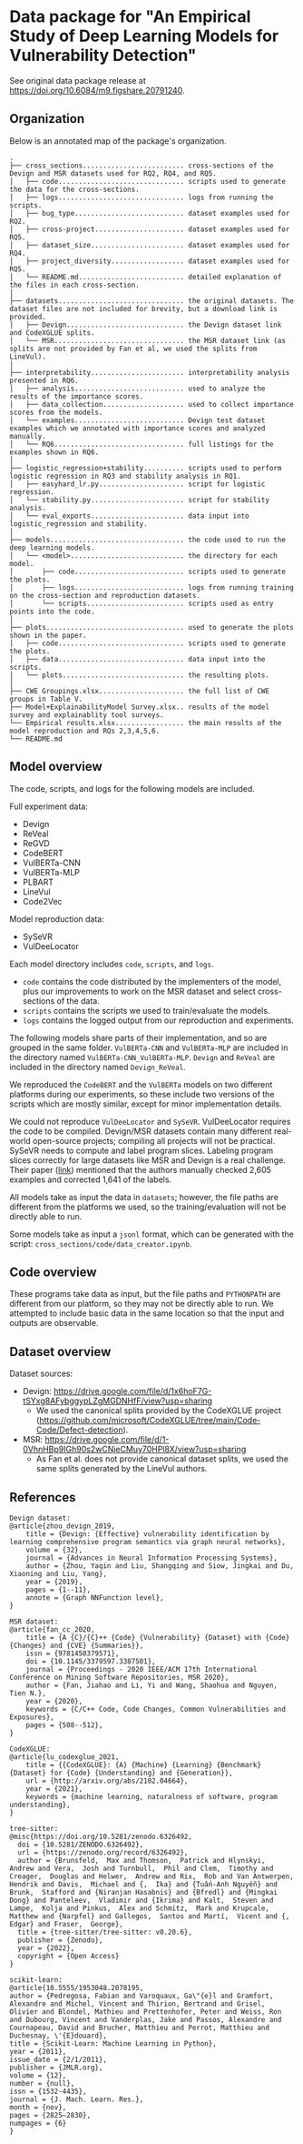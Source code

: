 # Data package for "An Empirical Study of Deep Learning Models for Vulnerability Detection"

See original data package release at https://doi.org/10.6084/m9.figshare.20791240.

## Organization

Below is an annotated map of the package's organization.

```
.
├── cross_sections......................... cross-sections of the Devign and MSR datasets used for RQ2, RQ4, and RQ5.
│   ├── code............................... scripts used to generate the data for the cross-sections.
│   ├── logs............................... logs from running the scripts.
│   ├── bug_type........................... dataset examples used for RQ2.
│   ├── cross-project...................... dataset examples used for RQ5.
│   ├── dataset_size....................... dataset examples used for RQ4.
│   ├── project_diversity.................. dataset examples used for RQ5.
│   └── README.md.......................... detailed explanation of the files in each cross-section.
│
├── datasets............................... the original datasets. The dataset files are not included for brevity, but a download link is provided.
│   ├── Devign............................. the Devign dataset link and CodeXGLUE splits.
│   └── MSR................................ the MSR dataset link (as splits are not provided by Fan et al, we used the splits from LineVul).
│   
├── interpretability....................... interpretability analysis presented in RQ6.
│   ├── analysis........................... used to analyze the results of the importance scores.
│   ├── data_collection.................... used to collect importance scores from the models.
│   └── examples........................... Devign test dataset examples which we annotated with importance scores and analyzed manually.
│   └── RQ6................................ full listings for the examples shown in RQ6.
│
├── logistic_regression+stability.......... scripts used to perform logistic regression in RQ3 and stability analysis in RQ1.
│   ├── easyhard_lr.py..................... script for logistic regression.
│   └── stability.py....................... script for stability analysis.
│   └── eval_exports....................... data input into logistic_regression and stability.
│
├── models................................. the code used to run the deep learning models.
│   └── <model>............................ the directory for each model.
│       ├── code........................... scripts used to generate the plots.
│       ├── logs........................... logs from running training on the cross-section and reproduction datasets.
│       └── scripts........................ scripts used as entry points into the code.
│
├── plots.................................. used to generate the plots shown in the paper.
│   ├── code............................... scripts used to generate the plots.
│   ├── data............................... data input into the scripts.
│   └── plots.............................. the resulting plots.
│
├── CWE Groupings.xlsx..................... the full list of CWE groups in Table V.
├── Model+ExplainabilityModel Survey.xlsx.. results of the model survey and explainablity tool surveys.
└── Empirical results.xlsx................. the main results of the model reproduction and RQs 2,3,4,5,6.
└── README.md
```

## Model overview

The code, scripts, and logs for the following models are included.

Full experiment data:
- Devign
- ReVeal
- ReGVD
- CodeBERT
- VulBERTa-CNN
- VulBERTa-MLP
- PLBART
- LineVul
- Code2Vec

Model reproduction data:
- SySeVR
- VulDeeLocator

Each model directory includes `code`, `scripts`, and `logs`.
- `code` contains the code distributed by the implementers of the model, plus our
  improvements to work on the MSR dataset and select cross-sections of the data.
- `scripts` contains the scripts we used to train/evaluate the models.
- `logs` contains the logged output from our reproduction and experiments.

The following models share parts of their implementation, and so are grouped in the same folder.
`VulBERTa-CNN` and `VulBERTa-MLP` are included in the directory named `VulBERTa-CNN_VulBERTa-MLP`.
`Devign` and `ReVeal` are included in the directory named `Devign_ReVeal`.

We reproduced the `CodeBERT` and the `VulBERTa` models on two different platforms during our experiments,
so these include two versions of the scripts which are mostly similar, except for minor implementation details.

We could not reproduce `VulDeeLocator` and `SySeVR`. VulDeeLocator requires the code to be compiled. Devign/MSR datasets contain many different real-world open-source projects; compiling all projects will not be practical. SySeVR needs to compute and label program slices. Labeling program slices correctly for large datasets like MSR and Devign is a real challenge. Their paper ([link](https://ieeexplore.ieee.org/document/9321538)) mentioned that the authors manually checked 2,605 examples and corrected 1,641 of the labels.

All models take as input the data in `datasets`; however, the file paths are different from the platforms we used,
so the training/evaluation will not be directly able to run.

Some models take as input a `jsonl` format, which can be generated with the script: `cross_sections/code/data_creator.ipynb`.

## Code overview

These programs take data as input, but the file paths and `PYTHONPATH` are different from our platform, so they may not be directly able to run.
We attempted to include basic data in the same location so that the input and outputs are observable.

## Dataset overview

Dataset sources:
- Devign: https://drive.google.com/file/d/1x6hoF7G-tSYxg8AFybggypLZgMGDNHfF/view?usp=sharing
  - We used the canonical splits provided by the CodeXGLUE project (https://github.com/microsoft/CodeXGLUE/tree/main/Code-Code/Defect-detection).
- MSR: https://drive.google.com/file/d/1-0VhnHBp9IGh90s2wCNjeCMuy70HPl8X/view?usp=sharing
  - As Fan et al. does not provide canonical dataset splits, we used the same splits generated by the LineVul authors.

## References

```
Devign dataset:
@article{zhou_devign_2019,
	title = {Devign: {Effective} vulnerability identification by learning comprehensive program semantics via graph neural networks},
	volume = {32},
	journal = {Advances in Neural Information Processing Systems},
	author = {Zhou, Yaqin and Liu, Shangqing and Siow, Jingkai and Du, Xiaoning and Liu, Yang},
	year = {2019},
	pages = {1--11},
	annote = {Graph NNFunction level},
}

MSR dataset:
@article{fan_cc_2020,
	title = {A {C}/{C}++ {Code} {Vulnerability} {Dataset} with {Code} {Changes} and {CVE} {Summaries}},
	issn = {9781450379571},
	doi = {10.1145/3379597.3387501},
	journal = {Proceedings - 2020 IEEE/ACM 17th International Conference on Mining Software Repositories, MSR 2020},
	author = {Fan, Jiahao and Li, Yi and Wang, Shaohua and Nguyen, Tien N.},
	year = {2020},
	keywords = {C/C++ Code, Code Changes, Common Vulnerabilities and Exposures},
	pages = {508--512},
}

CodeXGLUE:
@article{lu_codexglue_2021,
	title = {{CodeXGLUE}: {A} {Machine} {Learning} {Benchmark} {Dataset} for {Code} {Understanding} and {Generation}},
	url = {http://arxiv.org/abs/2102.04664},
	year = {2021},
	keywords = {machine learning, naturalness of software, program understanding},
}

tree-sitter:
@misc{https://doi.org/10.5281/zenodo.6326492,
  doi = {10.5281/ZENODO.6326492},
  url = {https://zenodo.org/record/6326492},
  author = {Brunsfeld,  Max and Thomson,  Patrick and Hlynskyi,  Andrew and Vera,  Josh and Turnbull,  Phil and Clem,  Timothy and Creager,  Douglas and Helwer,  Andrew and Rix,  Rob and Van Antwerpen,  Hendrik and Davis,  Michael and {,  Ika} and {Tuấn-Anh Nguyễn} and Brunk,  Stafford and {Niranjan Hasabnis} and {Bfredl} and {Mingkai Dong} and Panteleev,  Vladimir and {Ikrima} and Kalt,  Steven and Lampe,  Kolja and Pinkus,  Alex and Schmitz,  Mark and Krupcale,  Matthew and {Narpfel} and Gallegos,  Santos and Martí,  Vicent and {,  Edgar} and Fraser,  George},
  title = {tree-sitter/tree-sitter: v0.20.6},
  publisher = {Zenodo},
  year = {2022},
  copyright = {Open Access}
}

scikit-learn:
@article{10.5555/1953048.2078195,
author = {Pedregosa, Fabian and Varoquaux, Ga\"{e}l and Gramfort, Alexandre and Michel, Vincent and Thirion, Bertrand and Grisel, Olivier and Blondel, Mathieu and Prettenhofer, Peter and Weiss, Ron and Dubourg, Vincent and Vanderplas, Jake and Passos, Alexandre and Cournapeau, David and Brucher, Matthieu and Perrot, Matthieu and Duchesnay, \'{E}douard},
title = {Scikit-Learn: Machine Learning in Python},
year = {2011},
issue_date = {2/1/2011},
publisher = {JMLR.org},
volume = {12},
number = {null},
issn = {1532-4435},
journal = {J. Mach. Learn. Res.},
month = {nov},
pages = {2825–2830},
numpages = {6}
}
```
